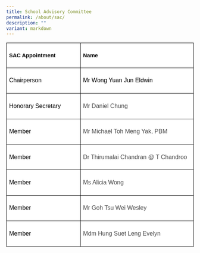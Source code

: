 ```yaml
---
title: School Advisory Committee
permalink: /about/sac/
description: ""
variant: markdown
---
```

<table style="border:none;border-collapse:collapse;"><colgroup><col width="229"><col width="373"></colgroup><tbody><tr style="height:24pt"><td style="border-left:solid #000000 0.75pt;border-right:solid #000000 0.75pt;border-bottom:solid #000000 0.75pt;border-top:solid #000000 0.75pt;vertical-align:top;background-color:#ffffff;padding:5pt 5pt 5pt 5pt;overflow:hidden;overflow-wrap:break-word;"><p style="line-height:1.38;margin-top:12pt;margin-bottom:12pt;" dir="ltr"><span style="font-size:11pt;font-family:Arial,sans-serif;color:#000000;background-color:transparent;font-weight:700;font-style:normal;font-variant:normal;text-decoration:none;vertical-align:baseline;white-space:pre;white-space:pre-wrap;">SAC Appointment</span></p></td><td style="border-left:solid #000000 0.75pt;border-right:solid #000000 0.75pt;border-bottom:solid #000000 0.75pt;border-top:solid #000000 0.75pt;vertical-align:top;background-color:#ffffff;padding:5pt 5pt 5pt 5pt;overflow:hidden;overflow-wrap:break-word;"><p style="line-height:1.38;margin-top:12pt;margin-bottom:12pt;" dir="ltr"><span style="font-size:11pt;font-family:Arial,sans-serif;color:#000000;background-color:transparent;font-weight:700;font-style:normal;font-variant:normal;text-decoration:none;vertical-align:baseline;white-space:pre;white-space:pre-wrap;">Name</span></p></td></tr><tr style="height:24pt"><td style="border-left:solid #000000 0.75pt;border-right:solid #000000 0.75pt;border-bottom:solid #000000 0.75pt;border-top:solid #000000 0.75pt;vertical-align:top;background-color:#ffffff;padding:5pt 5pt 5pt 5pt;overflow:hidden;overflow-wrap:break-word;"><p style="line-height:1.38;margin-top:12pt;margin-bottom:12pt;" dir="ltr"><span style="font-size:12pt;font-family:Arial,sans-serif;color:#000000;background-color:transparent;font-weight:400;font-style:normal;font-variant:normal;text-decoration:none;vertical-align:baseline;white-space:pre;white-space:pre-wrap;">Chairperson</span></p></td><td style="border-left:solid #000000 0.75pt;border-right:solid #000000 0.75pt;border-bottom:solid #000000 0.75pt;border-top:solid #000000 0.75pt;vertical-align:top;background-color:#ffffff;padding:5pt 5pt 5pt 5pt;overflow:hidden;overflow-wrap:break-word;"><p style="line-height:1.38;margin-top:12pt;margin-bottom:12pt;" dir="ltr"><span style="font-size:12pt;font-family:Arial,sans-serif;color:#000000;background-color:transparent;font-weight:400;font-style:normal;font-variant:normal;text-decoration:none;vertical-align:baseline;white-space:pre;white-space:pre-wrap;">Mr Wong Yuan Jun Eldwin</span></p></td></tr>

<tr style="height:24pt"><td style="border-left:solid #000000 0.75pt;border-right:solid #000000 0.75pt;border-bottom:solid #000000 0.75pt;border-top:solid #000000 0.75pt;vertical-align:top;background-color:#ffffff;padding:5pt 5pt 5pt 5pt;overflow:hidden;overflow-wrap:break-word;"><p style="line-height:1.38;margin-top:12pt;margin-bottom:12pt;" dir="ltr"><span style="font-size:12pt;font-family:Arial,sans-serif;color:#000000;background-color:transparent;font-weight:400;font-style:normal;font-variant:normal;text-decoration:none;vertical-align:baseline;white-space:pre;white-space:pre-wrap;">Honorary Secretary</span></p></td><td style="border-left:solid #000000 0.75pt;border-right:solid #000000 0.75pt;border-bottom:solid #000000 0.75pt;border-top:solid #000000 0.75pt;vertical-align:top;background-color:#ffffff;padding:5pt 5pt 5pt 5pt;overflow:hidden;overflow-wrap:break-word;"><p style="line-height:1.38;margin-top:12pt;margin-bottom:12pt;" dir="ltr"><span style="font-size:12pt;font-family:Arial,sans-serif;color:#484848;background-color:transparent;font-weight:400;font-style:normal;font-variant:normal;text-decoration:none;vertical-align:baseline;white-space:pre;white-space:pre-wrap;">Mr Daniel Chung</span></p></td></tr>
<tr style="height:24pt"><td style="border-left:solid #000000 0.75pt;border-right:solid #000000 0.75pt;border-bottom:solid #000000 0.75pt;border-top:solid #000000 0.75pt;vertical-align:top;background-color:#ffffff;padding:5pt 5pt 5pt 5pt;overflow:hidden;overflow-wrap:break-word;"><p style="line-height:1.38;margin-top:12pt;margin-bottom:12pt;" dir="ltr"><span style="font-size:12pt;font-family:Arial,sans-serif;color:#000000;background-color:transparent;font-weight:400;font-style:normal;font-variant:normal;text-decoration:none;vertical-align:baseline;white-space:pre;white-space:pre-wrap;">Member</span></p></td><td style="border-left:solid #000000 0.75pt;border-right:solid #000000 0.75pt;border-bottom:solid #000000 0.75pt;border-top:solid #000000 0.75pt;vertical-align:top;background-color:#ffffff;padding:5pt 5pt 5pt 5pt;overflow:hidden;overflow-wrap:break-word;"><p style="line-height:1.38;margin-top:12pt;margin-bottom:12pt;" dir="ltr"><span style="font-size:12pt;font-family:Arial,sans-serif;color:#484848;background-color:transparent;font-weight:400;font-style:normal;font-variant:normal;text-decoration:none;vertical-align:baseline;white-space:pre;white-space:pre-wrap;">Mr Michael Toh Meng Yak, PBM</span></p></td></tr><tr style="height:24pt"><td style="border-left:solid #000000 0.75pt;border-right:solid #000000 0.75pt;border-bottom:solid #000000 0.75pt;border-top:solid #000000 0.75pt;vertical-align:top;background-color:#ffffff;padding:5pt 5pt 5pt 5pt;overflow:hidden;overflow-wrap:break-word;"><p style="line-height:1.38;margin-top:12pt;margin-bottom:12pt;" dir="ltr"><span style="font-size:12pt;font-family:Arial,sans-serif;color:#000000;background-color:transparent;font-weight:400;font-style:normal;font-variant:normal;text-decoration:none;vertical-align:baseline;white-space:pre;white-space:pre-wrap;">Member</span></p></td><td style="border-left:solid #000000 0.75pt;border-right:solid #000000 0.75pt;border-bottom:solid #000000 0.75pt;border-top:solid #000000 0.75pt;vertical-align:top;background-color:#ffffff;padding:5pt 5pt 5pt 5pt;overflow:hidden;overflow-wrap:break-word;"><p style="line-height:1.38;margin-top:12pt;margin-bottom:12pt;" dir="ltr"><span style="font-size:12pt;font-family:Arial,sans-serif;color:#484848;background-color:transparent;font-weight:400;font-style:normal;font-variant:normal;text-decoration:none;vertical-align:baseline;white-space:pre;white-space:pre-wrap;">Dr Thirumalai Chandran @ T Chandroo</span></p></td></tr><tr style="height:24pt"><td style="border-left:solid #000000 0.75pt;border-right:solid #000000 0.75pt;border-bottom:solid #000000 0.75pt;border-top:solid #000000 0.75pt;vertical-align:top;background-color:#ffffff;padding:5pt 5pt 5pt 5pt;overflow:hidden;overflow-wrap:break-word;"><p style="line-height:1.38;margin-top:12pt;margin-bottom:12pt;" dir="ltr"><span style="font-size:12pt;font-family:Arial,sans-serif;color:#000000;background-color:transparent;font-weight:400;font-style:normal;font-variant:normal;text-decoration:none;vertical-align:baseline;white-space:pre;white-space:pre-wrap;">Member</span></p></td><td style="border-left:solid #000000 0.75pt;border-right:solid #000000 0.75pt;border-bottom:solid #000000 0.75pt;border-top:solid #000000 0.75pt;vertical-align:top;background-color:#ffffff;padding:5pt 5pt 5pt 5pt;overflow:hidden;overflow-wrap:break-word;"><p style="line-height:1.38;margin-top:12pt;margin-bottom:12pt;" dir="ltr"><span style="font-size:12pt;font-family:Arial,sans-serif;color:#484848;background-color:transparent;font-weight:400;font-style:normal;font-variant:normal;text-decoration:none;vertical-align:baseline;white-space:pre;white-space:pre-wrap;">Ms Alicia Wong</span></p></td></tr>
<tr style="height:24pt"><td style="border-left:solid #000000 0.75pt;border-right:solid #000000 0.75pt;border-bottom:solid #000000 0.75pt;border-top:solid #000000 0.75pt;vertical-align:top;background-color:#ffffff;padding:5pt 5pt 5pt 5pt;overflow:hidden;overflow-wrap:break-word;"><p style="line-height:1.38;margin-top:12pt;margin-bottom:12pt;" dir="ltr"><span style="font-size:12pt;font-family:Arial,sans-serif;color:#000000;background-color:transparent;font-weight:400;font-style:normal;font-variant:normal;text-decoration:none;vertical-align:baseline;white-space:pre;white-space:pre-wrap;">Member</span></p></td><td style="border-left:solid #000000 0.75pt;border-right:solid #000000 0.75pt;border-bottom:solid #000000 0.75pt;border-top:solid #000000 0.75pt;vertical-align:top;background-color:#ffffff;padding:5pt 5pt 5pt 5pt;overflow:hidden;overflow-wrap:break-word;"><p style="line-height:1.38;margin-top:12pt;margin-bottom:12pt;" dir="ltr"><span style="font-size:12pt;font-family:Arial,sans-serif;color:#484848;background-color:transparent;font-weight:400;font-style:normal;font-variant:normal;text-decoration:none;vertical-align:baseline;white-space:pre;white-space:pre-wrap;">Mr Goh Tsu Wei Wesley</span></p></td></tr>
<tr style="height:24pt"><td style="border-left:solid #000000 0.75pt;border-right:solid #000000 0.75pt;border-bottom:solid #000000 0.75pt;border-top:solid #000000 0.75pt;vertical-align:top;background-color:#ffffff;padding:5pt 5pt 5pt 5pt;overflow:hidden;overflow-wrap:break-word;"><p style="line-height:1.38;margin-top:12pt;margin-bottom:12pt;" dir="ltr"><span style="font-size:12pt;font-family:Arial,sans-serif;color:#000000;background-color:transparent;font-weight:400;font-style:normal;font-variant:normal;text-decoration:none;vertical-align:baseline;white-space:pre;white-space:pre-wrap;">Member</span></p></td><td style="border-left:solid #000000 0.75pt;border-right:solid #000000 0.75pt;border-bottom:solid #000000 0.75pt;border-top:solid #000000 0.75pt;vertical-align:top;background-color:#ffffff;padding:5pt 5pt 5pt 5pt;overflow:hidden;overflow-wrap:break-word;"><p style="line-height:1.38;margin-top:12pt;margin-bottom:12pt;" dir="ltr"><span style="font-size:12pt;font-family:Arial,sans-serif;color:#484848;background-color:transparent;font-weight:400;font-style:normal;font-variant:normal;text-decoration:none;vertical-align:baseline;white-space:pre;white-space:pre-wrap;">Mdm Hung Suet Leng Evelyn</span></p></td></tr>

</tbody></table>